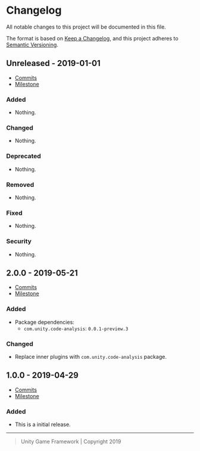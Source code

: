 # Changelog
All notable changes to this project will be documented in this file.

The format is based on [Keep a Changelog](https://keepachangelog.com/en/1.0.0/),
and this project adheres to [Semantic Versioning](https://semver.org/spec/v2.0.0.html).

## Unreleased - 2019-01-01
- [Commits](https://github.com/unity-game-framework/ugf-code-analysis/compare/0.0.0...0.0.0)
- [Milestone](https://github.com/unity-game-framework/ugf-code-analysis/milestone/0?closed=1)

### Added
- Nothing.

### Changed
- Nothing.

### Deprecated
- Nothing.

### Removed
- Nothing.

### Fixed
- Nothing.

### Security
- Nothing.

## 2.0.0 - 2019-05-21
- [Commits](https://github.com/unity-game-framework/ugf-code-analysis/compare/1.0.0...2.0.0)
- [Milestone](https://github.com/unity-game-framework/ugf-code-analysis/milestone/2?closed=1)

### Added
- Package dependencies:
    - `com.unity.code-analysis`: `0.0.1-preview.3`

### Changed
- Replace inner plugins with `com.unity.code-analysis` package.

## 1.0.0 - 2019-04-29
- [Commits](https://github.com/unity-game-framework/ugf-code-analysis/compare/a772469...1.0.0)
- [Milestone](https://github.com/unity-game-framework/ugf-code-analysis/milestone/1?closed=1)

### Added
- This is a initial release.

---
> Unity Game Framework | Copyright 2019
